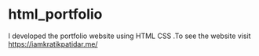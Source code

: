 # html_portfolio
I developed the portfolio website using HTML CSS .To see the website visit https://iamkratikpatidar.me/
